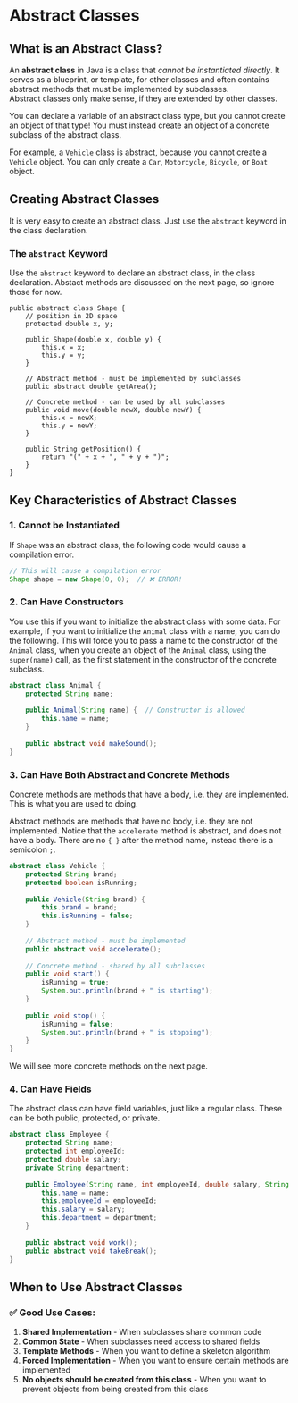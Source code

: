 # Abstract Classes

## What is an Abstract Class?

An **abstract class** in Java is a class that _cannot be instantiated directly_. It serves as a blueprint, or template, for other classes and often contains abstract methods that must be implemented by subclasses.\
Abstract classes only make sense, if they are extended by other classes.

You can declare a variable of an abstract class type, but you cannot create an object of that type! You must instead create an object of a concrete subclass of the abstract class.

For example, a `Vehicle` class is abstract, because you cannot create a `Vehicle` object. You can only create a `Car`, `Motorcycle`, `Bicycle`, or `Boat` object.


## Creating Abstract Classes

It is very easy to create an abstract class. Just use the `abstract` keyword in the class declaration.

### The `abstract` Keyword

Use the `abstract` keyword to declare an abstract class, in the class declaration. Abstact methods are discussed on the next page, so ignore those for now.

```java{1}
public abstract class Shape {
    // position in 2D space
    protected double x, y;
    
    public Shape(double x, double y) {
        this.x = x;
        this.y = y;
    }
    
    // Abstract method - must be implemented by subclasses
    public abstract double getArea();
    
    // Concrete method - can be used by all subclasses
    public void move(double newX, double newY) {
        this.x = newX;
        this.y = newY;
    }
    
    public String getPosition() {
        return "(" + x + ", " + y + ")";
    }
}
```

## Key Characteristics of Abstract Classes

### 1. **Cannot be Instantiated**

If `Shape` was an abstract class, the following code would cause a compilation error.

```java
// This will cause a compilation error
Shape shape = new Shape(0, 0);  // ❌ ERROR!
```

### 2. **Can Have Constructors**

You use this if you want to initialize the abstract class with some data. For example, if you want to initialize the `Animal` class with a name, you can do the following. This will force you to pass a name to the constructor of the `Animal` class, when you create an object of the `Animal` class, using the `super(name)` call, as the first statement in the constructor of the concrete subclass.

```java
abstract class Animal {
    protected String name;
    
    public Animal(String name) {  // Constructor is allowed
        this.name = name;
    }
    
    public abstract void makeSound();
}
```

### 3. **Can Have Both Abstract and Concrete Methods**

Concrete methods are methods that have a body, i.e. they are implemented. This is what you are used to doing.

Abstract methods are methods that have no body, i.e. they are not implemented. Notice that the `accelerate` method is abstract, and does not have a body. There are no `{ }` after the method name, instead there is a semicolon `;`.

```java
abstract class Vehicle {
    protected String brand;
    protected boolean isRunning;
    
    public Vehicle(String brand) {
        this.brand = brand;
        this.isRunning = false;
    }
    
    // Abstract method - must be implemented
    public abstract void accelerate();
    
    // Concrete method - shared by all subclasses
    public void start() {
        isRunning = true;
        System.out.println(brand + " is starting");
    }
    
    public void stop() {
        isRunning = false;
        System.out.println(brand + " is stopping");
    }
}
```

We will see more concrete methods on the next page.

### 4. **Can Have Fields**
The abstract class can have field variables, just like a regular class. These can be both public, protected, or private.

```java
abstract class Employee {
    protected String name;
    protected int employeeId;
    protected double salary;
    private String department;
    
    public Employee(String name, int employeeId, double salary, String department) {
        this.name = name;
        this.employeeId = employeeId;
        this.salary = salary;
        this.department = department;
    }
    
    public abstract void work();
    public abstract void takeBreak();
}
```


## When to Use Abstract Classes

### ✅ Good Use Cases:

1. **Shared Implementation** - When subclasses share common code
2. **Common State** - When subclasses need access to shared fields
3. **Template Methods** - When you want to define a skeleton algorithm
4. **Forced Implementation** - When you want to ensure certain methods are implemented
5. **No objects should be created from this class** - When you want to prevent objects from being created from this class

